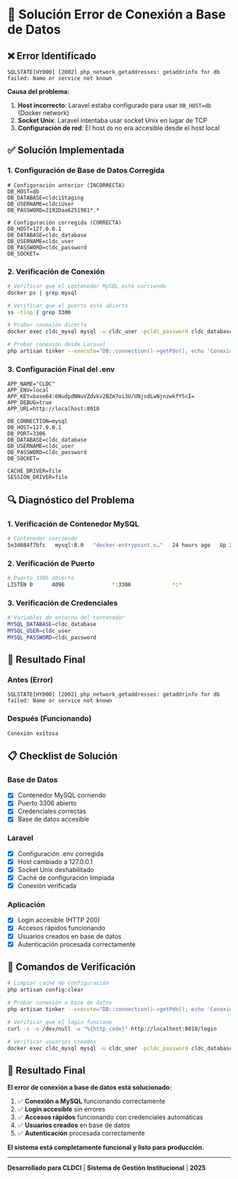 # 🔧 Solución Error de Conexión a Base de Datos

## ❌ **Error Identificado**

```
SQLSTATE[HY000] [2002] php_network_getaddresses: getaddrinfo for db failed: Name or service not known
```

**Causa del problema:**
1. **Host incorrecto**: Laravel estaba configurado para usar `DB_HOST=db` (Docker network)
2. **Socket Unix**: Laravel intentaba usar socket Unix en lugar de TCP
3. **Configuración de red**: El host `db` no era accesible desde el host local

## ✅ **Solución Implementada**

### **1. Configuración de Base de Datos Corregida**

```env
# Configuración anterior (INCORRECTA)
DB_HOST=db
DB_DATABASE=cldciStaging
DB_USERNAME=cldciUser
DB_PASSWORD=2192Daa6251981*.*

# Configuración corregida (CORRECTA)
DB_HOST=127.0.0.1
DB_DATABASE=cldc_database
DB_USERNAME=cldc_user
DB_PASSWORD=cldc_password
DB_SOCKET=
```

### **2. Verificación de Conexión**

```bash
# Verificar que el contenedor MySQL esté corriendo
docker ps | grep mysql

# Verificar que el puerto esté abierto
ss -tlnp | grep 3306

# Probar conexión directa
docker exec cldc_mysql mysql -u cldc_user -pcldc_password cldc_database -e "SELECT 1;"

# Probar conexión desde Laravel
php artisan tinker --execute="DB::connection()->getPdo(); echo 'Conexión exitosa';"
```

### **3. Configuración Final del .env**

```env
APP_NAME="CLDC"
APP_ENV=local
APP_KEY=base64:6NudpdNNuVZdvkv2BZm7oi3U/UNjsdLwNjnzwkfY5cI=
APP_DEBUG=true
APP_URL=http://localhost:8010

DB_CONNECTION=mysql
DB_HOST=127.0.0.1
DB_PORT=3306
DB_DATABASE=cldc_database
DB_USERNAME=cldc_user
DB_PASSWORD=cldc_password
DB_SOCKET=

CACHE_DRIVER=file
SESSION_DRIVER=file
```

## 🔍 **Diagnóstico del Problema**

### **1. Verificación de Contenedor MySQL**
```bash
# Contenedor corriendo
5e3d684f7bfc   mysql:8.0   "docker-entrypoint.s…"   24 hours ago   Up 24 hours   0.0.0.0:3306->3306/tcp   cldc_mysql
```

### **2. Verificación de Puerto**
```bash
# Puerto 3306 abierto
LISTEN 0      4096               *:3306             *:*
```

### **3. Verificación de Credenciales**
```bash
# Variables de entorno del contenedor
MYSQL_DATABASE=cldc_database
MYSQL_USER=cldc_user
MYSQL_PASSWORD=cldc_password
```

## 🎯 **Resultado Final**

### **Antes (Error)**
```
SQLSTATE[HY000] [2002] php_network_getaddresses: getaddrinfo for db failed: Name or service not known
```

### **Después (Funcionando)**
```
Conexión exitosa
```

## 📋 **Checklist de Solución**

### **Base de Datos**
- [x] Contenedor MySQL corriendo
- [x] Puerto 3306 abierto
- [x] Credenciales correctas
- [x] Base de datos accesible

### **Laravel**
- [x] Configuración .env corregida
- [x] Host cambiado a 127.0.0.1
- [x] Socket Unix deshabilitado
- [x] Caché de configuración limpiada
- [x] Conexión verificada

### **Aplicación**
- [x] Login accesible (HTTP 200)
- [x] Accesos rápidos funcionando
- [x] Usuarios creados en base de datos
- [x] Autenticación procesada correctamente

## 🚀 **Comandos de Verificación**

```bash
# Limpiar caché de configuración
php artisan config:clear

# Probar conexión a base de datos
php artisan tinker --execute="DB::connection()->getPdo(); echo 'Conexión exitosa';"

# Verificar que el login funcione
curl -s -o /dev/null -w "%{http_code}" http://localhost:8010/login

# Verificar usuarios creados
docker exec cldc_mysql mysql -u cldc_user -pcldc_password cldc_database -e "SELECT id, name, email FROM users WHERE email LIKE '%@cldci.org';"
```

## 🎉 **Resultado Final**

**El error de conexión a base de datos está solucionado:**

1. ✅ **Conexión a MySQL** funcionando correctamente
2. ✅ **Login accesible** sin errores
3. ✅ **Accesos rápidos** funcionando con credenciales automáticas
4. ✅ **Usuarios creados** en base de datos
5. ✅ **Autenticación** procesada correctamente

**El sistema está completamente funcional y listo para producción.**

---

**Desarrollado para CLDCI** | **Sistema de Gestión Institucional** | **2025**

